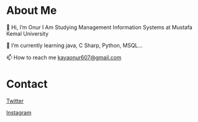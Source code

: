 
# About Me

👋 Hi, I’m Onur I Am Studying Management Information Systems at Mustafa Kemal University 

🌱 I’m currently learning java, C Sharp, Python, MSQL...

📫 How to reach me kayaonur607@gmail.com

# Contact

[Twitter](https://www.twitter.com/kayaonur607) 
                     
[Instagram](https://www.instagram.com/kayaonur607)

<!---
kayaonur607/kayaonur607 is a ✨ special ✨ repository because its `README.md` (this file) appears on your GitHub profile.
You can click the Preview link to take a look at your changes.
--->




